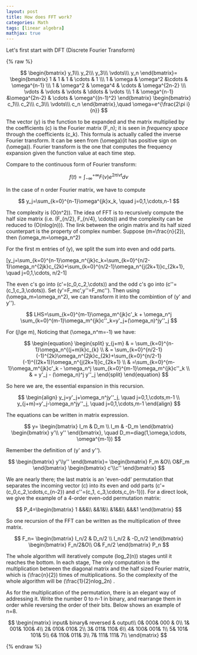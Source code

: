 ```yaml
---
layout: post
title: How does FFT work?
categories: Math
tags: [linear algebra]
mathjax: true
---
```


Let's first start with DFT (Discrete Fourier Transform)

<!-- more -->

{% raw %}

$$
\begin{bmatrix}
y_1\\\
y_2\\\
y_3\\\
\vdots\\\
y_n
\end{bmatrix}=
\begin{bmatrix}
1 & 1 & 1 & \cdots & 1 \\\
1 &  \omega & \omega^2 &\cdots & \omega^{n-1} \\\
1 & \omega^2 & \omega^4 & \cdots & \omega^{2n-2} \\\
\vdots & \vdots & \vdots & \ddots & \vdots \\\
1 & \omega^{n-1} &\omega^{2n-2} & \cdots & \omega^{(n-1)^2}
\end{bmatrix}
\begin{bmatrix}
c_1\\\
c_2\\\
c_3\\\
\vdots\\\
c_n
\end{bmatrix},\quad \omega=e^{\frac{2\pi i}{n}}
$$


The vector \(y\) is the function to be expanded and the matrix multiplied by the coefficients \(c\) is the Fourier matrix \(F_n\); it is seen in *frequency space* through the coefficients \(c_k\). This formula is actually called the inverse Fourier transform. It can be seen from \(\\omega\)(it has positive sign on \(\omega\)). Fourier transform is the one that computes the frequency expansion given the function value at each time step.

Compare to the continuous form of Fourier transform:

$$
f(t)=\int_{-\infty}^{+\infty}F(\nu)e^{2\pi i\nu t}d\nu
$$

In the case of n order Fourier matrix, we have to compute 

$$
y_j=\sum_{k=0}^{n-1}\omega^{jk}x_k, \quad j=0,1,\cdots,n-1
$$

The complexity is \(O(n^2)\). The idea of FFT is to recursively compute the half size matrix (i.e. \(F_{n/2}, F_{n/4}, \cdots\)) and the complexity can be reduced to \(O(nlog(n))\).
The link between the origin matrix and its half sized counterpart is the property of complex number. Suppose \(m=\frac{n}{2}\), then \(\omega_m=\omega_n^2\)

For the first m entries of \(y\), we split the sum into even and odd parts.

\[y_j=\sum_{k=0}^{n-1}\omega_n^{jk}c_k=\sum_{k=0}^{n/2-1}\omega_n^{2jk}c_{2k}+\sum_{k=0}^{n/2-1}\omega_n^{j(2k+1)}c_{2k+1}, \quad j=0,1,\cdots, n/2-1\]

The even c's go into \(c'=(c_0,c_2,\cdots)\) and the odd c's go into \(c''=(c_1,c_3,\cdots)\). Set \(y'=F_mc',y'\'=F_mc''\). Then using \(\omega_m=\omega_n^2\), we can transform it into the combintion of \(y' and y''\).

$$
LHS=\sum_{k=0}^{m-1}\omega_m^{jk}c'_k + \omega_n^j \sum_{k=0}^{m-1}\omega_m^{jk}c''_k=y'_j+(\omega_n)^jy''_j
$$

For \(j\ge m\), Noticing that \(\omega_n^m=-1\) we have:

$$
\begin{equation} 
\begin{split}
y_{j+m} & = \sum_{k=0}^{n-1}\omega_n^{(j+m)k}c_{k} \\
& = \sum_{k=0}^{n/2-1}(-1)^{2k}\omega_n^{2jk}c_{2k}+\sum_{k=0}^{n/2-1}(-1)^{(2k+1)}\omega_n^{j(2k+1)}c_{2k+1} \\
& =\sum_{k=0}^{m-1}\omega_m^{jk}c'_k - \omega_n^j \sum_{k=0}^{m-1}\omega_m^{jk}c''_k \\
& = y'_j - (\omega_n)^j y''_j 
\end{split}
\end{equation}
$$

So here we are, the essential expansion in this recursion.

$$
\begin{align}
y_j=y'_j+\omega_n^jy''_j, \quad j=0,1,\cdots,m-1 \\
y_{j+m}=y'_j-\omega_n^jy''_j, \quad j=0,1,\cdots,m-1
\end{align}
$$

The equations can be written in matrix expression.

$$
y=
\begin{bmatrix}
I_m & D_m \\
I_m & -D_m
\end{bmatrix}
\begin{bmatrix}
y'\\
y''
\end{bmatrix}, \quad D_m=diag(1,\omega,\cdots, \omega^{m-1})
$$

Remember the definition of \(y' and y''\).

$$
\begin{bmatrix}
y'\\y''
\end{bmatrix}=
\begin{bmatrix}
F_m &O\\
O&F_m
\end{bmatrix}
\begin{bmatrix}
c'\\c''
\end{bmatrix}
$$

We are nearly there; the last matrix is an 'even-odd' permutation that separates the incoming vector \(c\) into its even and odd parts \(c'=(c_0,c_2,\cdots,c_{n-2}) and c''=(c_1, c_3,\cdots,c_{n-1})\). For a direct look, we give the example of a 4-order even-odd permutation matrix:

$$
P_4=\begin{bmatrix}
1 &&&\\
&&1&\\
&1&&\\
&&&1
\end{bmatrix}
$$

So one recursion of the FFT can be written as the multiplication of three matrix.

$$
F_n=
\begin{bmatrix}
I_n/2 & D_n/2 \\
I_n/2 & -D_n/2
\end{bmatrix}
\begin{bmatrix}
F_n/2&O\\
O& F_n/2
\end{bmatrix}
P_n
$$

The whole algorithm will iteratively compute \(log_2(n)\) stages until it reaches the bottom. In each stage, The only computation is the multiplication between the diagonal matrix and the half sized Fourier matrix, which is \(\frac{n}{2}\) times of multiplications. So the complexity of the whole algorithm will be \(\frac{1}{2}nlog_2n\) .

As for the multiplication of the permutation, there is an elegant way of addressing it. Write the number 0 to n-1 in binary,  and rearrange them in order while reversing the order of their bits. Below shows an example of n=8.

$$
\begin{matrix}
input& binary& reversed & output\\
0& 000& 000 & 0\\ 
1& 001& 100& 4\\
2& 010& 010& 2\\
3& 011& 110& 6\\
4& 100& 001& 1\\
5& 101& 101& 5\\
6& 110& 011& 3\\
7& 111& 111& 7\\
\end{matrix}
$$




{% endraw %}
